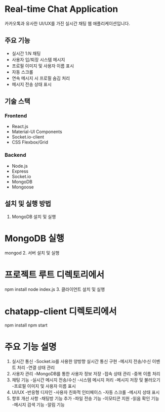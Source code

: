 # Real-time Chat Application

카카오톡과 유사한 UI/UX를 가진 실시간 채팅 웹 애플리케이션입니다.

## 주요 기능
- 실시간 1:N 채팅
- 사용자 입/퇴장 시스템 메시지
- 프로필 이미지 및 사용자 이름 표시
- 자동 스크롤
- 연속 메시지 시 프로필 숨김 처리
- 메시지 전송 상태 표시

## 기술 스택
### Frontend
- React.js
- Material-UI Components
- Socket.io-client
- CSS Flexbox/Grid

### Backend
- Node.js
- Express
- Socket.io
- MongoDB
- Mongoose

## 설치 및 실행 방법

1. MongoDB 설치 및 실행

# MongoDB 실행
mongod
2. 서버 설치 및 실행

# 프로젝트 루트 디렉토리에서
npm install
node index.js
3. 클라이언트 설치 및 실행

# chatapp-client 디렉토리에서
npm install
npm start

# 주요 기능 설명
1. 실시간 통신
-Socket.io를 사용한 양방향 실시간 통신 구현
-메시지 전송/수신 이벤트 처리
-연결 상태 관리
2. 사용자 관리
-MongoDB를 통한 사용자 정보 저장
-접속 상태 관리
-중복 이름 처리
3. 채팅 기능
-실시간 메시지 전송/수신
-시스템 메시지 처리
-메시지 저장 및 불러오기
-프로필 이미지 및 사용자 이름 표시
4. UI/UX
-반응형 디자인
-사용자 친화적 인터페이스
-자동 스크롤
-메시지 상태 표시
5. 향후 개선 사항
-채팅방 기능 추가
-파일 전송 기능
-이모티콘 지원
-읽음 확인 기능
-메시지 검색 기능
-알림 기능


